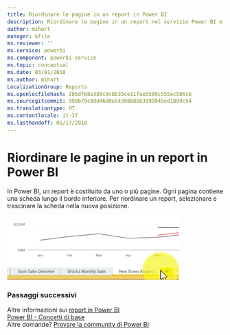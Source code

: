 ```yaml
---
title: Riordinare le pagine in un report in Power BI
description: Riordinare le pagine in un report nel servizio Power BI e in Power BI Desktop
author: mihart
manager: kfile
ms.reviewer: ''
ms.service: powerbi
ms.component: powerbi-service
ms.topic: conceptual
ms.date: 03/01/2018
ms.author: mihart
LocalizationGroup: Reports
ms.openlocfilehash: 205df68a380c9c8b33ce11fae5509c555ec506cb
ms.sourcegitcommit: 998b79c0dd46d0e5439888b83999945ed1809c94
ms.translationtype: HT
ms.contentlocale: it-IT
ms.lasthandoff: 05/17/2018
---
```

# <a name="reorder-pages-in-a-report-in-power-bi"></a>Riordinare le pagine in un report in Power BI
In Power BI, un report è costituito da uno o più pagine.  Ogni pagina contiene una scheda lungo il bordo inferiore.  Per riordinare un report, selezionare e trascinare la scheda nella nuova posizione.

![Video](media/service-report-reorder-pages/reorder.gif)

### <a name="next-steps"></a>Passaggi successivi
Altre informazioni sui [report in Power BI](service-reports.md)  
[Power BI - Concetti di base](service-basic-concepts.md)  
Altre domande? [Provare la community di Power BI](http://community.powerbi.com/)

